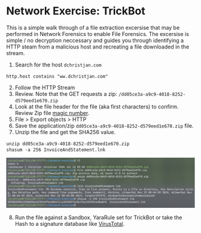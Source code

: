 # Network Exercise: TrickBot
This is a simple walk through of a file extraction excersise that may be performed in Network Forensics to enable File Forensics. The excersise is simple / no decryption neccessary and guides you through identifying a HTTP steam from a malicious host and recreating a file downloaded in the stream.

1. Search for the host `dchristjan.com`
```
http.host contains "ww.dchristjan.com"
```
2. Follow the HTTP Stream
3. Review. Note that the GET requests a zip: `/dd05ce3a-a9c9-4018-8252-d579eed1e670.zip`
4. Look at the file header for the file (aka first characters) to confirm. Review Zip file [magic number](https://en.wikipedia.org/wiki/ZIP_(file_format)).
5. File > Export objects > HTTP
6. Save the application/zip `dd05ce3a-a9c9-4018-8252-d579eed1e670.zip` file.
7. Unzip the file and get the SHA256 value.
```
unzip dd05ce3a-a9c9-4018-8252-d579eed1e670.zip
shasum -a 256 InvoiceAndStatement.lnk
```
![terminal](https://github.com/christian-taillon/network-exercise/blob/main/network-exercise.png?raw=true)

8. Run the file against a Sandbox, YaraRule set for TrickBot or take the Hash to a signature database like [VirusTotal](https://www.virustotal.com/gui/file/387682995c339dd34e1b7943d7bcb84a7c1a3b538ffa10cf5a1555361a40a0fd/detection).
